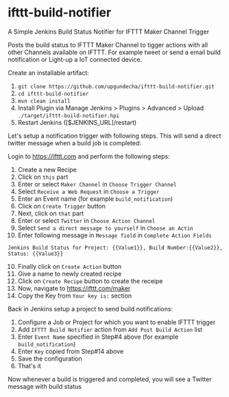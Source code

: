 ifttt-build-notifier
===================
A Simple Jenkins Build Status Notifier for IFTTT Maker Channel Trigger

Posts the build status to IFTTT Maker Channel to tigger actions with all other Channels available on IFTTT. For example tweet or send a email build notification or Light-up a IoT connected device.

Create an installable artifact:

1. `git clone https://github.com/upgundecha/ifttt-build-notifier.git`
2. `cd ifttt-build-notifier`
3. `mvn clean install`
4. Install Plugin via Manage Jenkins > Plugins > Advanced > Upload ```./target/ifttt-build-notifier.hpi```
5. Restart Jenkins ([$JENKINS_URL]/restart)

Let's setup a notification trigger with following steps. This will send a direct twitter message when a build job is completed:

Login to https://ifttt.com and perform the following steps:

1. Create a new Recipe
2. Click on `this` part
2. Enter or select `Maker Channel` in `Choose Trigger Channel` 
3. Select `Receive a Web Request` in `Choose a Trigger`
4. Enter an Event name (for example `build_notification`)
5. Click on `Create Trigger` button
6. Next, click on `that` part
7. Enter or select `Twitter` in `Choose Action Channel`
8. Select `Send a direct message to yourself` in `Choose an Actin`
9. Enter following message in `Message field` in `Complete Action Fields`
```
Jenkins Build Status for Project: {{Value1}}, Build Number:{{Value2}}, Status: {{Value3}} 
```
10. Finally click on `Create Action` button
11. Give a name to newly created recipe
12. Click on `Create Recipe` button to create the receipe
13. Now, navigate to https://ifttt.com/maker
14. Copy the Key from `Your key is:` section

Back in Jenkins setup a project to send build notifications:

1. Configure a Job or Project for which you want to enable IFTTT trigger
2. Add `IFTTT Build Notifier` action from `Add Post Build Action` list
3. Enter `Event Name` specified in Step#4 above (for example `build_notification`)
4. Enter `Key` copied from Step#14 above
3. Save the configuration
4. That's it
   
Now whenever a build is triggered and completed, you will see a Twitter message with build status
